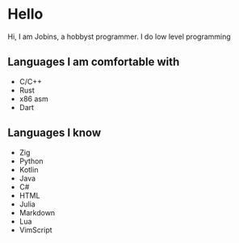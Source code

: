 # Hello
Hi, I am Jobins, a hobbyst programmer. I do low level programming

## Languages I am comfortable with
- C/C++
- Rust
- x86 asm
- Dart

## Languages I know
- Zig
- Python
- Kotlin
- Java
- C#
- HTML
- Julia
- Markdown
- Lua
- VimScript

